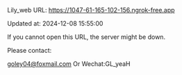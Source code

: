 Lily_web URL: https://1047-61-165-102-156.ngrok-free.app

Updated at: 2024-12-08 15:55:00

If you cannot open this URL, the server might be down.

Please contact: 

goley04@foxmail.com Or Wechat:GL_yeaH